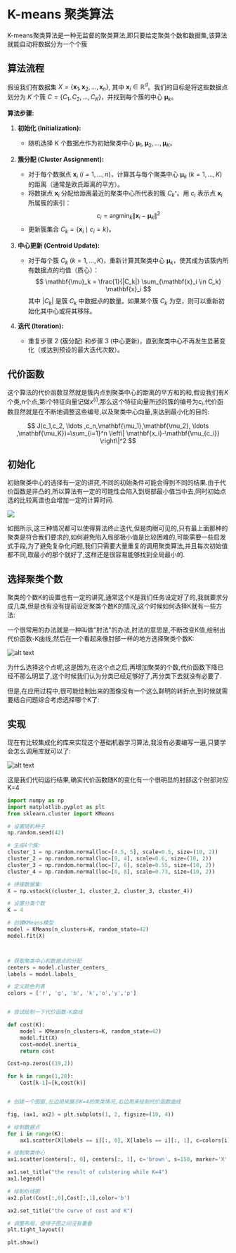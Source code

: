 # K-means 聚类算法

K-means聚类算法是一种无监督的聚类算法,即只要给定聚类个数和数据集,该算法就能自动将数据分为一个个簇

## 算法流程

假设我们有数据集 $X = \{\mathbf{x}_1, \mathbf{x}_2, \ldots, \mathbf{x}_n\}$, 其中 $\mathbf{x}_i \in \mathbb{R}^d$。我们的目标是将这些数据点划分为 $K$ 个簇 $C = \{C_1, C_2, \ldots, C_K\}$，并找到每个簇的中心 $\mathbf{\mu}_k$。

**算法步骤:**

1.  **初始化 (Initialization):**
    *   随机选择 $K$ 个数据点作为初始聚类中心 $\mathbf{\mu}_1, \mathbf{\mu}_2, \ldots, \mathbf{\mu}_K$。

2.  **簇分配 (Cluster Assignment):**
    *   对于每个数据点 $\mathbf{x}_i$ ($i=1, \ldots, n$)，计算其与每个聚类中心 $\mathbf{\mu}_k$ ($k=1, \ldots, K$) 的距离（通常是欧氏距离的平方）。
    *   将数据点 $\mathbf{x}_i$ 分配给距离最近的聚类中心所代表的簇 $C_{k^*}$。用 $c_i$ 表示点 $\mathbf{x}_i$ 所属簇的索引：
        $$
        c_i = \mathop{\arg\min}_{k} \| \mathbf{x}_i - \mathbf{\mu}_k \|^2
        $$
    *   更新簇集合 $C_k = \{ \mathbf{x}_i \mid c_i = k \}$。

3.  **中心更新 (Centroid Update):**
    *   对于每个簇 $C_k$ ($k=1, \ldots, K$)，重新计算其聚类中心 $\mathbf{\mu}_k$，使其成为该簇内所有数据点的均值（质心）：
        $$
        \mathbf{\mu}_k = \frac{1}{|C_k|} \sum_{\mathbf{x}_i \in C_k} \mathbf{x}_i
        $$
        其中 $|C_k|$ 是簇 $C_k$ 中数据点的数量。如果某个簇 $C_k$ 为空，则可以重新初始化其中心或将其移除。

4.  **迭代 (Iteration):**
    *   重复步骤 2 (簇分配) 和步骤 3 (中心更新)，直到聚类中心不再发生显著变化（或达到预设的最大迭代次数）。

## 代价函数

这个算法的代价函数显然就是簇内点到聚类中心的距离的平方和的和,假设我们有$K$个类,n个点,第i个特征向量记做$x^{(i)}$,那么这个特征向量所述的簇的编号为$c_i$,代价函数显然就是在不断地调整这些编号,以及聚类中心向量,来达到最小化的目的:

$$
J(c_1,c_2, \ldots ,c_n,\mathbf{\mu_1},\mathbf{\mu_2}, \ldots ,\mathbf{\mu_K})=\sum_{i=1}^n \left\| \mathbf{x_i}-\mathbf{\mu_{c_i}} \right\|^2
$$



## 初始化

初始聚类中心的选择有一定的讲究,不同的初始条件可能会得到不同的结果.由于代价函数是非凸的,所以算法有一定的可能性会陷入到局部最小值当中去,同时初始点选的比较离谱也会增加一定的计算时间.

![](20250420212354.png)

如图所示,这三种情况都可以使得算法终止迭代,但是肉眼可见的,只有最上面那种的聚类是符合我们要求的,如何避免陷入局部极小值是比较困难的,可能需要一些启发式手段,为了避免复杂化问题,我们只需要大量重复的调用聚类算法,并且每次初始值都不同,取最小的那个就好了,这样还是很容易能够找到全局最小的.


## 选择聚类个数

聚类的个数K的设置也有一定的讲究,通常这个K是我们任务设定好了的,我就要求分成几类,但是也有没有提前设定聚类个数K的情况,这个时候如何选择K就有一些方法:

一个很常用的办法就是一种叫做"肘法"的办法,肘法的意思是,不断改变K值,绘制出代价函数-K曲线,然后在一个看起来像肘部一样的地方选择聚类个数K:

![alt text](image-5.png)

为什么选择这个点呢,这是因为,在这个点之后,再增加聚类的个数,代价函数下降已经不那么明显了,这个时候我们认为分类已经足够好了,再分类下去就没有必要了.

但是,在应用过程中,很可能绘制出来的图像没有一个这么鲜明的转折点,到时候就需要结合问题综合考虑选择哪个K了:

## 实现

现在有比较集成化的库来实现这个基础机器学习算法,我没有必要编写一遍,只要学会怎么调用库就可以了:

![alt text](Figure_1.png)

这是我们代码运行结果,确实代价函数随K的变化有一个很明显的肘部这个肘部对应K=4

```python
import numpy as np
import matplotlib.pyplot as plt
from sklearn.cluster import KMeans

# 设置随机种子
np.random.seed(42)

# 生成4个簇:
cluster_1 = np.random.normal(loc=[4.5, 5], scale=0.5, size=(10, 2))
cluster_2 = np.random.normal(loc=[9, 4], scale=0.6, size=(10, 2))
cluster_3 = np.random.normal(loc=[7, 6], scale=0.55, size=(10, 2))
cluster_4 = np.random.normal(loc=[8, 8], scale=0.73, size=(10, 2))

# 拼接数据集:
X = np.vstack((cluster_1, cluster_2, cluster_3, cluster_4))

# 设置分类个数
K = 4

# 创建KMeans模型
model = KMeans(n_clusters=K, random_state=42)
model.fit(X)



# 获取聚类中心和数据点的分配
centers = model.cluster_centers_
labels = model.labels_

# 定义颜色列表
colors = ['r', 'g', 'b', 'k','o','y','p']


# 尝试绘制一下代价函数-K曲线

def cost(K):
    model = KMeans(n_clusters=K, random_state=42)
    model.fit(X)
    cost=model.inertia_
    return cost

Cost=np.zeros((19,2))

for k in range(1,20):
    Cost[k-1]=[k,cost(k)]


# 创建一个图窗,左边用来展示K=4的聚类情况,右边用来绘制代价函数曲线

fig, (ax1, ax2) = plt.subplots(1, 2, figsize=(10, 4))

# 绘制数据点
for i in range(K):
    ax1.scatter(X[labels == i][:, 0], X[labels == i][:, 1], c=colors[i], label=f'Cluster {i+1}')

# 绘制聚类中心
ax1.scatter(centers[:, 0], centers[:, 1], c='brown', s=150, marker='X', label='Centers')

ax1.set_title("the result of culstering while K=4")
ax1.legend()

# 绘制折线图
ax2.plot(Cost[:,0],Cost[:,1],color='b')

ax2.set_title("the curve of cost and K")

# 调整布局，使得子图之间没有重叠
plt.tight_layout()

plt.show()

```

